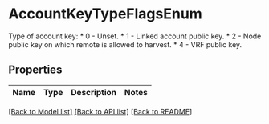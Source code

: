 # AccountKeyTypeFlagsEnum

Type of account key: * 0 - Unset. * 1 - Linked account public key. * 2 - Node public key on which remote is allowed to harvest. * 4 - VRF public key. 

## Properties

Name | Type | Description | Notes
------------ | ------------- | ------------- | -------------

[[Back to Model list]](../README.md#documentation-for-models) [[Back to API list]](../README.md#documentation-for-api-endpoints) [[Back to README]](../README.md)


